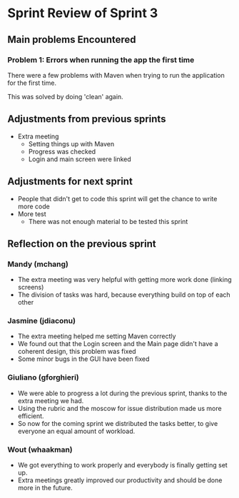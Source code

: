 # Sprint Review of Sprint 3

## Main problems  Encountered

### Problem 1: Errors when running the app the first time

There were a few problems with Maven when trying to run the application for the first time.

This was solved by doing 'clean' again.


## Adjustments from previous sprints
 - Extra meeting
   - Setting things up with Maven
   - Progress was checked
   - Login and main screen were linked

## Adjustments for next sprint
 - People that didn't get to code this sprint will get the chance to write more code
 - More test
   - There was not enough material to be tested this sprint

## Reflection on the previous sprint
### Mandy (mchang)
 - The extra meeting was very helpful with getting more work done (linking screens)
 - The division of tasks was hard, because everything build on top of each other

### Jasmine (jdiaconu)
 - The extra meeting helped me setting Maven correctly
 - We found out that the Login screen and the Main page didn't have a coherent design, this problem was fixed
 - Some minor bugs in the GUI have been fixed
 
 
 ### Giuliano (gforghieri)
- We were able to progress a lot during the previous sprint, thanks to the extra meeting we had.
- Using the rubric and the moscow for issue distribution made us more efficient.
- So now for the coming sprint we distributed the tasks better, to give everyone an equal amount of workload.

### Wout (whaakman)
- We got everything to work properly and everybody is finally getting set up.
- Extra meetings greatly improved our productivity and should be done more in the future.